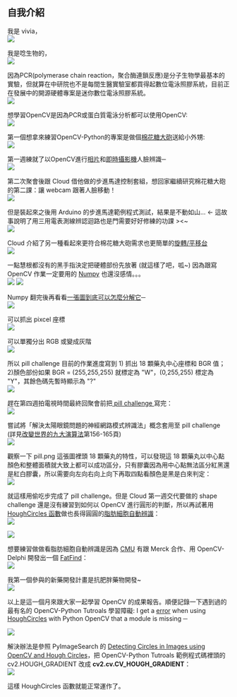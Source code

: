 ## 自我介紹
我是 vivia，<br>
![](http://1.bp.blogspot.com/-xUw-eoxefso/VY-jEqVV0wI/AAAAAAAAFN4/8nJzqAUJz9o/s640/%25E8%259E%25A2%25E5%25B9%2595%25E6%2593%25B7%25E5%258F%2596%25E7%2595%25AB%25E9%259D%25A2%2B%25282%2529.png)

我是唸生物的，<br>
![](http://2.bp.blogspot.com/-98v756CZj2M/VZYDXh9x3EI/AAAAAAAAFOU/YwUMkQo6Tk8/s640/%25E8%259E%25A2%25E5%25B9%2595%25E6%2593%25B7%25E5%258F%2596%25E7%2595%25AB%25E9%259D%25A2%2B%25284%2529.png)

因為PCR(polymerase chain reaction，聚合酶連鎖反應)是分子生物學最基本的實驗，但就算在中研院也不是每間生醫實驗室都買得起數位電泳照膠系統，目前正在發展中的開源硬體專案是迷你數位電泳照膠系統。<br>
![](http://2.bp.blogspot.com/-v-qsYtuVEQQ/VZYFBE_qmeI/AAAAAAAAFOg/3B8iW524tWI/s640/%25E8%259E%25A2%25E5%25B9%2595%25E6%2593%25B7%25E5%258F%2596%25E7%2595%25AB%25E9%259D%25A2%2B%25285%2529.png)

想學習OpenCV是因為PCR或蛋白質電泳分析都可以使用OpenCV:<br>
![](http://4.bp.blogspot.com/-KyM0qmIwSKs/VZYHGiQ_GuI/AAAAAAAAFOw/yYQqhi1wA8o/s640/%25E8%259E%25A2%25E5%25B9%2595%25E6%2593%25B7%25E5%258F%2596%25E7%2595%25AB%25E9%259D%25A2%2B%25287%2529.png)

第一個想拿來練習OpenCV-Python的專案是做個<a href="http://www.techbang.com/posts/16605-orientation-of-facial-recognition-marshmallow-blaster-you-want-to-buy" target="_blank">棉花糖大砲</a>送給小外甥:<br>
![](http://4.bp.blogspot.com/-u3ncNCPt1Ig/VZYJFaauhCI/AAAAAAAAFO8/SBAjajgf49s/s640/%25E6%2593%25B7%25E5%258F%2596_2015_07_03_12_00_28_798.png)

第一週練就了以OpenCV進行<a href="https://realpython.com/blog/python/face-recognition-with-python/" target="_blank">相片</a>和<a href="https://realpython.com/blog/python/face-detection-in-python-using-a-webcam/" target="_blank">即時攝影機</a>人臉辨識─ <br>
![](https://github.com/shantnu/FaceDetect/raw/master/abba_face_detected.jpg)

第二次聚會後跟 Cloud 借他做的步進馬達控制套組，想回家繼續研究棉花糖大砲的第二課：讓 webcam 跟著人臉移動！<br>
![](http://1.bp.blogspot.com/-Sjk6IkBVYYk/VahsC8IdD1I/AAAAAAAAFPo/gMwXZxWQa4E/s400/11403025_10203325463175942_3725439464351390920_n.jpg)

但是裝起來之後用 Arduino 的步進馬達範例程式測試，結果是不動如山... ← 這故事說明了用三用電表測線辨認迴路也是門需要好好修練的功課 ><~<br>
![](http://1.bp.blogspot.com/-zN0zb820f9U/VahuhN3hVHI/AAAAAAAAFP0/X4dSOeMIO4g/s640/stepper.png)

Cloud 介紹了另一種看起來更符合棉花糖大砲需求也更簡單的<a href="https://www.youtube.com/watch?v=SKEu29EbPZA" target="_blank">旋轉/平移台</a><br>
![](http://2.bp.blogspot.com/-AjxhVE6qwcY/VahxKRTzLhI/AAAAAAAAFQA/fFZVQTThnRM/s640/%25E8%259E%25A2%25E5%25B9%2595%25E6%2593%25B7%25E5%258F%2596%25E7%2595%25AB%25E9%259D%25A2%2B%252816%2529.png)

一點慧根都沒有的黑手指決定把硬體部份先放著 (就這樣了吧，呱~)
因為跟寫 OpenCV 作業一定要用的 <a href="https://www.kickstarter.com/projects/513736598/python-for-science-and-engineering" target="_blank">Numpy</a> 也還沒感情。。。<br>
![](http://4.bp.blogspot.com/--HYas712weI/Vah1ZLtFISI/AAAAAAAAFQU/6UYC4Sr5g1M/s640/Numpy.png)
![](http://1.bp.blogspot.com/-NeVAu4F21EU/Vah1SRHU2pI/AAAAAAAAFQM/obKMSn-XeXg/s640/python.png)

Numpy 翻完後再看看<a href="https://www.kickstarter.com/projects/513736598/python-for-science-and-engineering" target="_blank">一張圖到底可以怎麼分解它</a>─<br>
![](https://camo.githubusercontent.com/d140ee89e56d4400ee67a2ded13e6caaa09b32e8/687474703a2f2f7777772e7765686561727463762e636f6d2f77702d636f6e74656e742f75706c6f6164732f323031342f31322f686967686c6967687465642e6a7067)

可以抓出 pixcel 座標<br>
![](https://camo.githubusercontent.com/2e4a2097f7c2edde5287ee819cd267b2b425ec67/687474703a2f2f7777772e7765686561727463762e636f6d2f77702d636f6e74656e742f75706c6f6164732f323031342f31322f4247522e706e67)

可以單獨分出 RGB 或變成灰階<br>
![](https://camo.githubusercontent.com/ff25270925eaab7a69b214f92aad78fc8d70beb9/687474703a2f2f7777772e7765686561727463762e636f6d2f77702d636f6e74656e742f75706c6f6164732f323031342f31322f616c6c2e6a7067)

所以 pill challenge 目前的作業進度寫到 1) 抓出 18 顆藥丸中心座標和 BGR 值；2)顏色部份如果 BGR = (255,255,255) 就標定為 "W"，(0,255,255) 標定為 "Y"，其餘色碼先暫時顯示為 "?" <br>
![](http://3.bp.blogspot.com/-Gz_RDXrszQw/Vah8NMwykbI/AAAAAAAAFQk/5R04AuHZUEo/s640/%25E8%259E%25A2%25E5%25B9%2595%25E6%2593%25B7%25E5%258F%2596%25E7%2595%25AB%25E9%259D%25A2%2B%252819%2529.png)

趕在第四週拍電視時間最終回聚會前把<a href="https://github.com/vvchung/PyCV-time/blob/master/challanges/pill-challenge/pill_reconition.py" target="_blank"> pill challenge </a>寫完：<br>
![](http://1.bp.blogspot.com/-hhjWTIYf6bY/VbHrMrmk09I/AAAAAAAAFQ8/FwdqDDNErUs/s1600/%25E8%259E%25A2%25E5%25B9%2595%25E6%2593%25B7%25E5%258F%2596%25E7%2595%25AB%25E9%259D%25A2%2B%252826%2529.png)

嘗試將「解決太陽眼鏡問題的神經網路模式辨識法」概念套用至 pill challenge (詳見<a href="http://book.tpml.edu.tw/webpac/bookDetail.do?id=628090" target="_blank">改變世界的九大演算法</a>第156-165頁) <br>
![](http://1.bp.blogspot.com/-eD52ZZB0o8k/VbHuZsAmaOI/AAAAAAAAFRI/kI_m8I75COE/s640/11760055_10203391002774391_8988689375344451608_n.jpg)

觀察一下 pill.png 這張圖裡頭 18 顆藥丸的特性，可以發現這 18 顆藥丸以中心點顏色和整體面積就大致上都可以成功區分，只有膠囊因為用中心點無法區分紅黑還是紅白膠囊，所以需要向左向右向上向下再取四點看顏色是黑是白來判定：<br>
![](http://4.bp.blogspot.com/-7sruBEZdZfM/VbHvft7MC4I/AAAAAAAAFRU/SnpGxUSd5Bs/s640/%25E8%259E%25A2%25E5%25B9%2595%25E6%2593%25B7%25E5%258F%2596%25E7%2595%25AB%25E9%259D%25A2%2B%252828%2529.png)

就這樣用偷吃步完成了 pill challenge。但是 Cloud 第一週交代要做的 shape challenge 還是沒有練習到如何以 OpenCV 進行圓形的判斷，所以再試著用 <a href="http://opencv-python-tutroals.readthedocs.org/en/latest/py_tutorials/py_imgproc/py_houghcircles/py_houghcircles.html" target="_blank">HoughCircles 函數</a>做也長得圓圓的<a href="https://github.com/vvchung/PyCV-time/blob/master/challanges/shape-challenge/vivi/adipose_test.py" target="_blank">脂肪細胞自動辨識</a>：<br>
![](http://3.bp.blogspot.com/-yH2txfYyc0s/VbHzR6sCCOI/AAAAAAAAFRk/T43wopH4zhI/s320/11742668_10203418827910002_5771784882026363514_n.jpg)

![](http://4.bp.blogspot.com/-DHg-upKGTuU/VbH0OLdhBGI/AAAAAAAAFRo/thFydH4pQ8s/s640/11013407_10203418829110032_1950908097246470430_n.jpg)

想要練習做做看脂肪細胞自動辨識是因為 <a href="http://diamond.cs.cmu.edu/applications.html" target="_blank">CMU</a> 有跟 Merck 合作、用 OpenCV-Delphi 開發出一個 <a href="https://github.com/cmusatyalab/fatfind" target="_blank">FatFind</a>：<br>
![](http://3.bp.blogspot.com/-qn-fYd0-hZE/VbH5_EnKneI/AAAAAAAAFR4/qNPinCnRt6E/s320/11703164_10203391111057098_6520747805327944030_n.jpg)

我第一個參與的新藥開發計畫是抗肥胖藥物開發~ <br>
![](https://fbcdn-sphotos-a-a.akamaihd.net/hphotos-ak-xaf1/v/t1.0-9/188846_1011287021057_7970027_n.jpg?oh=f7aaa673a641a8e2e791c156030d2e49&oe=561A0127&__gda__=1447864846_951c65900bcf16698462d6ad5f57171c)

以上是這一個月來跟大家一起學習 OpenCV 的成果報告。順便記錄一下遇到過的最有名的 OpenCV-Python Tutroals 學習障礙: I get a <a href="http://stackoverflow.com/questions/22241474/i-get-a-error-when-using-houghcircles-with-python-opencv-that-a-module-is-missin" target="_blank">error</a> when using <a href="http://opencv-python-tutroals.readthedocs.org/en/latest/py_tutorials/py_imgproc/py_houghcircles/py_houghcircles.html" target="_blank">HoughCircles</a> with Python OpenCV that a module is missing ─ <br>

![](http://1.bp.blogspot.com/-v-BG8GRbZvc/VbH_-RlCInI/AAAAAAAAFSI/A80ZPAI3-qU/s640/HOUGH_GRADIENT.png)

解決辦法是參照 PyImageSearch 的 <a href="http://opencv-python-tutroals.readthedocs.org/en/latest/py_tutorials/py_imgproc/py_houghcircles/py_houghcircles.html" target="_blank">Detecting Circles in Images using OpenCV and Hough Circles</a>，把 OpenCV-Python Tutroals 範例程式碼裡頭的 cv2.HOUGH_GRADIENT 改成 **cv2.cv.CV_HOUGH_GRADIENT**： <br>
![](http://4.bp.blogspot.com/-oXfjzkuW4zY/VbICLppoSnI/AAAAAAAAFSU/aQW_zAfOaRg/s1600/HOUGH_GRADIENT_2.png)

這樣 HoughCircles 函數就能正常運作了。










